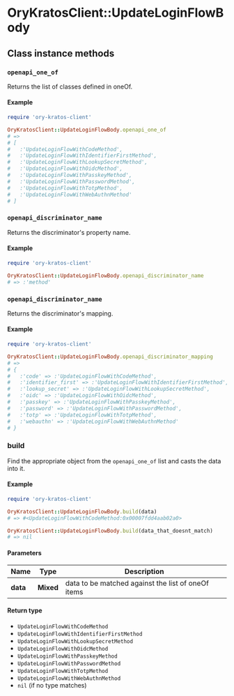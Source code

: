 # OryKratosClient::UpdateLoginFlowBody

## Class instance methods

### `openapi_one_of`

Returns the list of classes defined in oneOf.

#### Example

```ruby
require 'ory-kratos-client'

OryKratosClient::UpdateLoginFlowBody.openapi_one_of
# =>
# [
#   :'UpdateLoginFlowWithCodeMethod',
#   :'UpdateLoginFlowWithIdentifierFirstMethod',
#   :'UpdateLoginFlowWithLookupSecretMethod',
#   :'UpdateLoginFlowWithOidcMethod',
#   :'UpdateLoginFlowWithPasskeyMethod',
#   :'UpdateLoginFlowWithPasswordMethod',
#   :'UpdateLoginFlowWithTotpMethod',
#   :'UpdateLoginFlowWithWebAuthnMethod'
# ]
```

### `openapi_discriminator_name`

Returns the discriminator's property name.

#### Example

```ruby
require 'ory-kratos-client'

OryKratosClient::UpdateLoginFlowBody.openapi_discriminator_name
# => :'method'
```

### `openapi_discriminator_name`

Returns the discriminator's mapping.

#### Example

```ruby
require 'ory-kratos-client'

OryKratosClient::UpdateLoginFlowBody.openapi_discriminator_mapping
# =>
# {
#   :'code' => :'UpdateLoginFlowWithCodeMethod',
#   :'identifier_first' => :'UpdateLoginFlowWithIdentifierFirstMethod',
#   :'lookup_secret' => :'UpdateLoginFlowWithLookupSecretMethod',
#   :'oidc' => :'UpdateLoginFlowWithOidcMethod',
#   :'passkey' => :'UpdateLoginFlowWithPasskeyMethod',
#   :'password' => :'UpdateLoginFlowWithPasswordMethod',
#   :'totp' => :'UpdateLoginFlowWithTotpMethod',
#   :'webauthn' => :'UpdateLoginFlowWithWebAuthnMethod'
# }
```

### build

Find the appropriate object from the `openapi_one_of` list and casts the data into it.

#### Example

```ruby
require 'ory-kratos-client'

OryKratosClient::UpdateLoginFlowBody.build(data)
# => #<UpdateLoginFlowWithCodeMethod:0x00007fdd4aab02a0>

OryKratosClient::UpdateLoginFlowBody.build(data_that_doesnt_match)
# => nil
```

#### Parameters

| Name | Type | Description |
| ---- | ---- | ----------- |
| **data** | **Mixed** | data to be matched against the list of oneOf items |

#### Return type

- `UpdateLoginFlowWithCodeMethod`
- `UpdateLoginFlowWithIdentifierFirstMethod`
- `UpdateLoginFlowWithLookupSecretMethod`
- `UpdateLoginFlowWithOidcMethod`
- `UpdateLoginFlowWithPasskeyMethod`
- `UpdateLoginFlowWithPasswordMethod`
- `UpdateLoginFlowWithTotpMethod`
- `UpdateLoginFlowWithWebAuthnMethod`
- `nil` (if no type matches)

